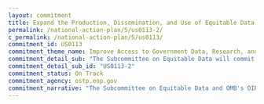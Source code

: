 ```yaml
---
layout: commitment
title: Expand the Production, Dissemination, and Use of Equitable Data
permalink: /national-action-plan/5/us0113-2/
c_permalink: /national-action-plan/5/us0113/
commitment_id: US0113
commitment_theme_name: Improve Access to Government Data, Research, and Information
commitment_detail_sub: "The Subcommittee on Equitable Data will commit to publishing a public report synthesizing its findings on how Federal agencies can better collaborate with members of the public, especially from underserved communities, in collecting, analyzing, and using equitable data."
commitment_detail_sub_id: "US0113-2"
commitment_status: On Track
commitment_agency: ostp.eop.gov
commitment_narrative: "The Subcommittee on Equitable Data and OMB's OIRA piloted a new approach to feedback loops with the public. The results of that pilot are expected to be released in Summer 2023 along with a blogpost about the results"
---
```


